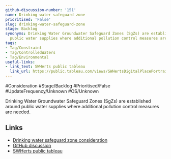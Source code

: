 ```yaml
---
github-discussion-number: '151'
name: Drinking water safeguard zone
prioritised: 'False'
slug: drinking-water-safeguard-zone
stage: Backlog
synonyms: Drinking Water Groundwater Safeguard Zones (SgZs) are established around
  public water supplies where additional pollution control measures are needed.
tags:
- Tag/Constraint
- Tag/ControlledWaters
- Tag/Environmental
useful-links:
- link_text: SWHerts public tableau
  link_url: https://public.tableau.com/views/SWHertsDigitalPlacePortrait/DASH_RiversandSurfaceWater?%3AshowVizHome=no
---
```


#Consideration #Stage/Backlog #Prioritised/False #UpdateFrequency/Unknown #OS/Unknown

Drinking Water Groundwater Safeguard Zones (SgZs) are established around public water supplies where additional pollution control measures are needed.

## Links

* [Drinking water safeguard zone consideration](https://design.planning.data.gov.uk/planning-consideration/drinking-water-safeguard-zone)
* [GitHub discussion](https://github.com/digital-land/data-standards-backlog/discussions/151)
* [SWHerts public tableau](https://public.tableau.com/views/SWHertsDigitalPlacePortrait/DASH_RiversandSurfaceWater?%3AshowVizHome=no)